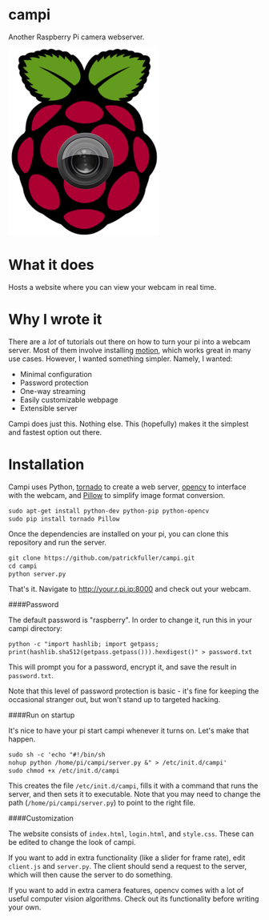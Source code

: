 campi
=====

Another Raspberry Pi camera webserver.

![](logo.png)

What it does
============

Hosts a website where you can view your webcam in real time.

Why I wrote it
==============

There are a *lot* of tutorials out there on how to turn your pi into a webcam
server. Most of them involve installing [motion](http://www.lavrsen.dk/foswiki/bin/view/Motion),
which works great in many use cases. However, I wanted something simpler. Namely,
I wanted:

 * Minimal configuration
 * Password protection
 * One-way streaming
 * Easily customizable webpage
 * Extensible server

Campi does just this. Nothing else. This (hopefully) makes it the simplest
and fastest option out there.

Installation
============

Campi uses Python, [tornado](http://www.tornadoweb.org/en/stable/) to create a
web server, [opencv](http://opencv.org/) to interface with the webcam, and
[Pillow](http://pillow.readthedocs.org/en/latest/installation.html) to simplify
image format conversion.

```
sudo apt-get install python-dev python-pip python-opencv
sudo pip install tornado Pillow
```

Once the dependencies are installed on your pi, you can clone this repository and
run the server.

```
git clone https://github.com/patrickfuller/campi.git
cd campi
python server.py
```

That's it. Navigate to http://your.r.pi.ip:8000 and check out your webcam.

####Password

The default password is "raspberry". In order to change it, run this in your
campi directory:

```
python -c "import hashlib; import getpass; print(hashlib.sha512(getpass.getpass())).hexdigest()" > password.txt
```

This will prompt you for a password, encrypt it, and save the result in
`password.txt`.

Note that this level of password protection is basic - it's fine for keeping the
occasional stranger out, but won't stand up to targeted hacking.

####Run on startup

It's nice to have your pi start campi whenever it turns on. Let's make that
happen.

```
sudo sh -c 'echo "#!/bin/sh
nohup python /home/pi/campi/server.py &" > /etc/init.d/campi'
sudo chmod +x /etc/init.d/campi
```

This creates the file `/etc/init.d/campi`, fills it with a command that runs
the server, and then sets it to executable. Note that you may need to change the
path (`/home/pi/campi/server.py`) to point to the right file.

####Customization

The website consists of `index.html`, `login.html`, and `style.css`. These can be
edited to change the look of campi.

If you want to add in extra functionality (like a slider for frame rate), edit
`client.js` and `server.py`. The client should send a request to the server, which
will then cause the server to do something.

If you want to add in extra camera features, opencv comes with a lot of useful
computer vision algorithms. Check out its functionality before writing your
own.
